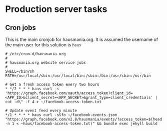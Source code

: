 # Production server tasks
## Cron jobs

This is the main cronjob for hausmania.org. It is assumed the username of the
main user for this solution is `haus`

```
# /etc/cron.d/hausmania-org
#
# hausmania.org website service jobs
#
SHELL=/bin/sh
PATH=/usr/local/sbin:/usr/local/bin:/sbin:/bin:/usr/sbin:/usr/bin

# Get a fresh access token every two hours
* */2 * * * haus curl -s 'https://graph.facebook.com/oauth/access_token?client_id=<APP_ID>&client_secret=<APP_SECRET>&grant_type=client_credentials' | cut -d\" -f 4 > ~/facebook-access-token.txt

# Update event feed every minute
*/1 * * * * haus curl -sSfo ~/facebook-events.json "https://graph.facebook.com/v2.8/hausmania/events/?access_token=$(head -n 1 < ~haus/facebook-access-token.txt)" && bundle exec jekyll build
```
